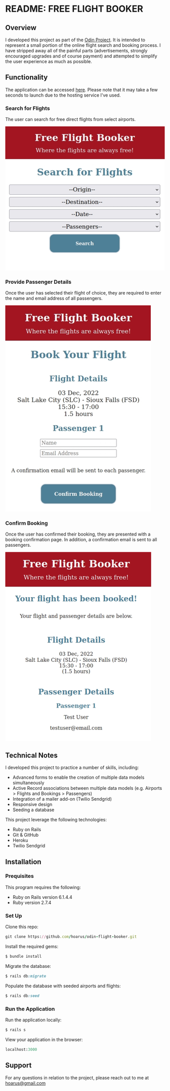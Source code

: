 # README: FREE FLIGHT BOOKER

## Overview
I developed this project as part of the [Odin Project](https://www.theodinproject.com/lessons/ruby-on-rails-flight-booker). It is intended to represent a small portion of the online flight search and booking process. I have stripped away all of the painful parts (advertisements, strongly encouraged upgrades and of course payment) and attempted to simplify the user experience as much as possible.

## Functionality

The application can be accessed [here](http://freeflightbooker.herokuapp.com/). Please note that it may take a few seconds to launch due to the hosting service I've used.

### Search for Flights

The user can search for free direct flights from select airports.

![Search](/readme_images/freeflightbooker1.jpg)


### Provide Passenger Details

Once the user has selected their flight of choice, they are required to enter the name and email address of all passengers.

![Search](/readme_images/freeflightbooker2.jpg)

### Confirm Booking

Once the user has confirmed their booking, they are presented with a booking confirmation page. In addition, a confirmation email is sent to all passengers.

![Search](/readme_images/freeflightbooker3.jpg)

## Technical Notes

I developed this project to practice a number of skills, including:
- Advanced forms to enable the creation of multiple data models simultaneously
- Active Record associations between multiple data models (e.g. Airports > Flights and Bookings > Passengers)
- Integration of a mailer add-on (Twilio Sendgrid)
- Responsive design
- Seeding a database

This project leverage the following technologies:
- Ruby on Rails
- Git & GitHub
- Heroku
- Twilio Sendgrid

## Installation
### Prequisites
This program requires the following:
- Ruby on Rails version 6.1.4.4
- Ruby version 2.7.4


### Set Up

Clone this repo:

```ruby
git clone https://github.com/hoarus/odin-flight-booker.git
```

Install the required gems:

```ruby
$ bundle install
```

Migrate the database:
```ruby
$ rails db:migrate
```
Populate the database with seeded airports and flights:
```ruby
$ rails db:seed
```

### Run the Application
Run the application locally:
```ruby
$ rails s
```
View your application in the browser:
```ruby
localhost:3000
```

## Support
For any questions in relation to the project, please reach out to me at hoarus@gmail.com